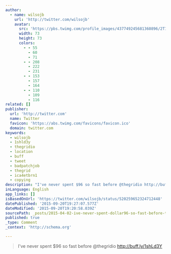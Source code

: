```yaml
---
author:
  - name: wilsojb
    url: 'http://twitter.com/wilsojb'
    avatar:
      src: 'https://pbs.twimg.com/profile_images/437749245681360896/2T1cWr7c_bigger.jpeg'
      width: 73
      height: 73
      colors:
        - - 55
          - 60
          - 71
        - - 208
          - 222
          - 231
        - - 153
          - 157
          - 164
        - - 110
          - 109
          - 116
related: []
publisher:
  url: 'http://twitter.com'
  name: Twitter
  favicon: 'https://abs.twimg.com/favicons/favicon.ico'
  domain: twitter.com
keywords:
  - wilsojb
  - 1shld3y
  - thegridio
  - location
  - buff
  - tweet
  - badpatchjob
  - thegrid
  - ica4etbrn1
  - copying
description: "I've never spent $96 so fast before @thegridio http://buff.ly/1shLd3Y"
inLanguage: English
app_links: []
isBasedOnUrl: 'https://twitter.com/wilsojb/status/520259652324712448'
datePublished: '2015-09-20T19:27:07.577Z'
dateModified: '2015-09-20T19:20:58.039Z'
sourcePath: _posts/2015-04-02-ive-never-spent-dollar96-so-fast-before-thegridio-httpbuffl.md
published: true
_type: Comment
_context: 'http://schema.org'

---
```

> I've never spent $96 so fast before @thegridio http://buff.ly/1shLd3Y